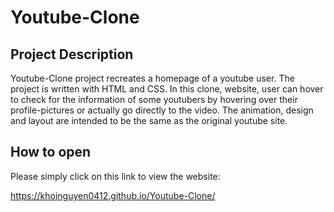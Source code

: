 # Youtube-Clone

## Project Description
Youtube-Clone project recreates a homepage of a youtube user. The project is written with HTML and CSS. In this clone, website, user can hover to check for the information of some youtubers by hovering over their profile-pictures or actually go directly to the video. The animation, design and layout are intended to be the same as the original youtube site.


 ## How to open
 Please simply click on this link to view the website:
 
 https://khoinguyen0412.github.io/Youtube-Clone/
